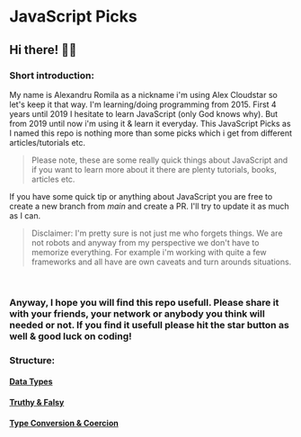 # JavaScript Picks

## Hi there! 👋🏻

### Short introduction:

My name is Alexandru Romila as a nickname i'm using Alex Cloudstar so let's keep it that way.
I'm learning/doing programming from 2015. First 4 years until 2019 I hesitate to learn JavaScript (only God knows why).
But from 2019 until now i'm using it & learn it everyday.
This JavaScript Picks as I named this repo is nothing more than some picks which i get from different articles/tutorials etc.

> Please note, these are some really quick things about JavaScript and
> if you want to learn more about it there are plenty tutorials, books,
> articles etc.

If you have some quick tip or anything about JavaScript you are free to create a new branch from _main_ and create a PR.
I'll try to update it as much as I can.

> Disclaimer: I'm pretty sure is not just me who forgets things. We are
> not robots and anyway from my perspective we don't have to memorize
> everything. For example i'm working with quite a few frameworks and
> all have are own caveats and turn arounds situations.

<br/>

### Anyway, I hope you will find this repo usefull. Please share it with your friends, your network or anybody you think will needed or not. If you find it usefull please hit the star button as well & good luck on coding!

### Structure:

#### [Data Types](/data_types.md)

#### [Truthy & Falsy](/truthy_falsy.md)

#### [Type Conversion & Coercion](/type_conversion_and_coercion.md)
